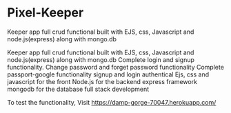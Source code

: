 # Pixel-Keeper
Keeper app full crud functional built with EJS, css, Javascript and node.js(express) along with mongo.db

Keeper app full crud functional built with EJS, css, Javascript and node.js(express) along with mongo.db
Complete login and signup functionality.
Change password and forget password functionality
Complete passport-google functionality signup and login authentical 
Ejs, css and javascript for the front
Node.js for the backend
express framework
mongodb for the database
full stack development

To test the functionality, Visit https://damp-gorge-70047.herokuapp.com/
